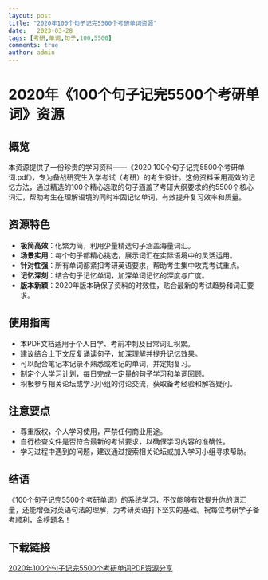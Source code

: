 ```yaml
---
layout: post
title: "2020年100个句子记完5500个考研单词资源"
date:   2023-03-28
tags: [考研,单词,句子,100,5500]
comments: true
author: admin
---
```

# 2020年《100个句子记完5500个考研单词》资源

## 概览

本资源提供了一份珍贵的学习资料——《2020 100个句子记完5500个考研单词.pdf》，专为备战研究生入学考试（考研）的考生设计。这份资料采用高效的记忆方法，通过精选的100个精心选取的句子涵盖了考研大纲要求的约5500个核心词汇，帮助考生在理解语境的同时牢固记忆单词，有效提升复习效率和质量。

## 资源特色

- **极简高效**：化繁为简，利用少量精选句子涵盖海量词汇。
- **场景实用**：每个句子都精心挑选，展示词汇在实际语境中的灵活运用。
- **针对性强**：所有单词都紧扣考研英语要求，帮助考生集中攻克考试重点。
- **记忆深刻**：结合句子记忆单词，加深单词记忆的深度与广度。
- **版本新颖**：2020年版本确保了资料的时效性，贴合最新的考试趋势和词汇要求。

## 使用指南

- 本PDF文档适用于个人自学、考前冲刺及日常词汇积累。
- 建议结合上下文反复诵读句子，加深理解并提升记忆效果。
- 可以配合笔记本记录不熟悉或难记的单词，并定期复习。
- 制定个人学习计划，每日完成一定量的句子学习和单词回顾。
- 积极参与相关论坛或学习小组的讨论交流，获取备考经验和解答疑问。

## 注意要点

- 尊重版权，个人学习使用，严禁任何商业用途。
- 自行检查文件是否符合最新的考试要求，以确保学习内容的准确性。
- 学习过程中遇到的问题，建议通过搜索相关论坛或加入学习小组寻求帮助。

## 结语

《100个句子记完5500个考研单词》的系统学习，不仅能够有效提升你的词汇量，还能增强对英语句法的理解，为考研英语打下坚实的基础。祝每位考研学子备考顺利，金榜题名！

## 下载链接

[2020年100个句子记完5500个考研单词PDF资源分享](https://pan.quark.cn/s/9c4e8e787d07)